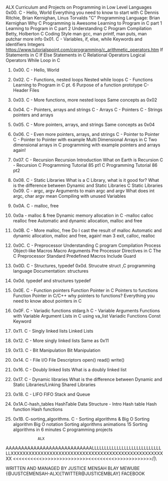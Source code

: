 ALX Curriculum and Projects on Programming in Low Level Languages
0x00. C - Hello, World Everything you need to know to start with C
Dennis Ritchie, Brian Kernighan, Linus Torvalds
"C" Programming Language: Brian Kernighan
Why C Programming is Awesome
Learning to Program in C part 1
Learning to Program in C part 2
Understanding C Program Compilation
Betty, Holberton C Coding Style
man gcc, man printf, man puts, man putchar
more info
0x01. C - Variables, if, else, while
Keywords and identifiers
Integers
https://www.tutorialspoint.com/cprogramming/c_arithmetic_operators.htm
If Statements in C
If Else Statements in C
Relational Operators
Logical Operators
While Loop in C
1. 0x00. C - Hello, World
2. 0x02. C - Functions, nested loops
Nested while loops
C - Functions
Learning to Program in C pt. 6
Purpose of a function prototype
C-Header Files
3. 0x03. C - More functions, more nested loops
Same concepts as 0x02
4. 0x04. C - Pointers, arrays and strings
C - Arrays
C - Pointers
C - Strings
pointers and arrays
5. 0x05. C - More pointers, arrays, and strings
Same concepts as 0x04
6. 0x06. C - Even more pointers, arrays, and strings
C - Pointer to Pointer
C - Pointer to Pointer with example
Multi Dimensional Arrays in C
Two dimensional arrays in C programming with example
pointers and arrays again!
7. 0x07. C - Recursion Recursion Introduction
What on Earth is Recursion
C - Recursion C Programming Tutorial 85 pt1
C Programming Tutorial 86 pt2
8. 0x08. C - Static Libraries
What is a C Library, what is it good for?
What is the difference between Dynamic and Static Libraries
C Static Libraries 0x09. C - argc, argv
Arguments to main
argc and argv
What does int argc, char argv mean
Compiling with unused Variables
9. 0x0A. C - malloc, free
9. 0x0a - malloc & free
Dynamic memory allocation in C -malloc calloc realloc free
Automatic and dynamic allocation, malloc and free
10. 0x0B. C - More malloc, free
Do I cast the result of malloc
Automatic and dynamic allocation, malloc and free, again!
man 3 exit, calloc, realloc
11. 0x0C. C - Preprocessor
Understanding C program Compilation Process
Object-like Macros
Macro Arguments
Pre Processor Directives in C
The C Preprocessor
Standard Predefined Macros
Include Guard
12. 0x0D. C - Structures, typedef
0x0d. Strucutre
struct ,C programming language
Documentation: structures
13. 0x0d. typedef and structures
typedef
14. 0x0E. C - Function pointers
Function Pointer in C
Pointers to functions
Function Pointer in C/C++
why pointers to functions?
Everything you need to know about pointers in C
15. 0x0F. C - Variadic functions
stdarg.h
C - Variable Arguments
Functions with Variable Argument Lists in C using va_list
Variadic Functions
Const Keyword
16. 0x11. C - Singly linked lists
Linked Lists
17. 0x12. C - More singly linked lists
Same as 0x11
18. 0x13. C - Bit Manipulation
Bit Manipulation
19. 0x14. C - File I/O
File Descriptors
open() read() write()
20. 0x16. C - Doubly linked lists
What is a doubly linked list
21. 0x17. C - Dynamic libraries
What is the difference between Dynamic and Static Libraries/Linking
Shared Libraries
22. 0x18. C - LIFO FIFO Stack and Queue 
23. 0x1A.C-hash_tables
HashTable Data Structure - Intro Hash table Hash function Hash functions
24. 0x1B. C-sorting_algorithms. C - Sorting algorithms & Big O
Sorting algorithm
Big O notation
Sorting algorithms animations
15 Sorting algorithms in 6 minutes
C programming projects

                   ALX
AAAAAAAAAAAAAAAAAAAAAAAAAAAALLLLLLLLLLLLLLLLLLLLLLLLLLLLLLXXXXXXXXXXXXXXXXXXXXXXXXXXXXXXXXXXXXXXXXXXXXXXXXXXXXX <<<<<<<<<<>>>>>>>>>>>>>>>><<<<<<<<<>>>>>>>>>>>>>/|\




WRITTEN AND MANAGED BY JUSTICE MENSAH BLAY MEWUBE {@JUSTCEMENSAH-ALX}[TWITTER@JUSTICEMBLAY] FACEBOOK
